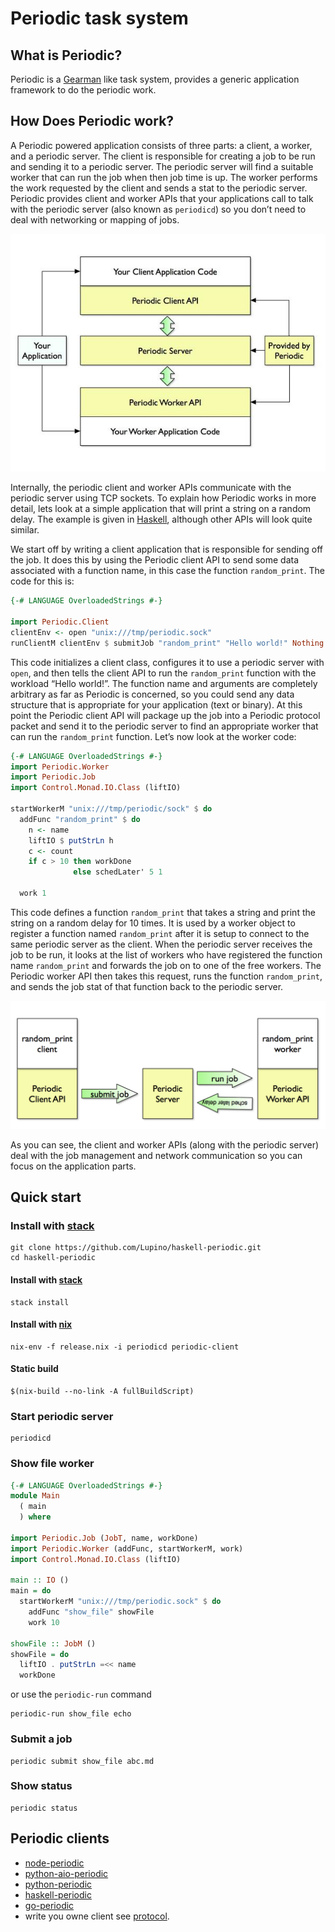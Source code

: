 Periodic task system
====================

What is Periodic?
-----------------

Periodic is a [Gearman](http://gearman.org) like task system,
provides a generic application framework to do the periodic work.

How Does Periodic work?
-----------------------
A Periodic powered application consists of three parts: a client, a worker, and a periodic server.
The client is responsible for creating a job to be run and sending it to a periodic server.
The periodic server will find a suitable worker that can run the job when then job time is up.
The worker performs the work requested by the client and sends a stat to the periodic server.
Periodic provides client and worker APIs that your applications call to talk with the periodic server (also known as `periodicd`) so you don’t need to deal with networking or mapping of jobs.

![Periodic](https://raw.githubusercontent.com/Lupino/periodic/master/resources/periodic.jpg)

Internally, the periodic client and worker APIs communicate with the periodic server using TCP sockets.
To explain how Periodic works in more detail, lets look at a simple application that will print a string on a random delay.
The example is given in [Haskell](https://www.haskell.org), although other APIs will look quite similar.


We start off by writing a client application that is responsible for sending off the job.
It does this by using the Periodic client API to send some data associated with a function name, in this case the function `random_print`. The code for this is:

```haskell
{-# LANGUAGE OverloadedStrings #-}

import Periodic.Client
clientEnv <- open "unix:///tmp/periodic.sock"
runClientM clientEnv $ submitJob "random_print" "Hello world!" Nothing Nothing
```

This code initializes a client class, configures it to use a periodic server with `open`,
and then tells the client API to run the `random_print` function with the workload “Hello world!”.
The function name and arguments are completely arbitrary as far as Periodic is concerned,
so you could send any data structure that is appropriate for your application (text or binary).
At this point the Periodic client API will package up the job into a Periodic protocol packet
and send it to the periodic server to find an appropriate worker that can run the `random_print` function.
Let’s now look at the worker code:

```haskell
{-# LANGUAGE OverloadedStrings #-}
import Periodic.Worker
import Periodic.Job
import Control.Monad.IO.Class (liftIO)

startWorkerM "unix:///tmp/periodic/sock" $ do
  addFunc "random_print" $ do
    n <- name
    liftIO $ putStrLn h
    c <- count
    if c > 10 then workDone
              else schedLater' 5 1

  work 1
```

This code defines a function `random_print` that takes a string and print the string on a random delay for 10 times.
It is used by a worker object to register a function named `random_print`
after it is setup to connect to the same periodic server as the client.
When the periodic server receives the job to be run,
it looks at the list of workers who have registered the function name `random_print`
and forwards the job on to one of the free workers.
The Periodic worker API then takes this request,
runs the function `random_print`, and sends the job stat of that function back to the periodic server.

![Random print](https://raw.githubusercontent.com/Lupino/periodic/master/resources/random_print.png)

As you can see, the client and worker APIs (along with the periodic server) deal with the job management and network communication so you can focus on the application parts.


Quick start
----------

### Install with [stack](http://haskellstack.org/)

    git clone https://github.com/Lupino/haskell-periodic.git
    cd haskell-periodic

#### Install with [stack](http://haskellstack.org/)

    stack install

#### Install with [nix](https://nixos.org/nix/)

    nix-env -f release.nix -i periodicd periodic-client

#### Static build

    $(nix-build --no-link -A fullBuildScript)

### Start periodic server

    periodicd

### Show file worker

```haskell
{-# LANGUAGE OverloadedStrings #-}
module Main
  ( main
  ) where

import Periodic.Job (JobT, name, workDone)
import Periodic.Worker (addFunc, startWorkerM, work)
import Control.Monad.IO.Class (liftIO)

main :: IO ()
main = do
  startWorkerM "unix:///tmp/periodic.sock" $ do
    addFunc "show_file" showFile
    work 10

showFile :: JobM ()
showFile = do
  liftIO . putStrLn =<< name
  workDone
```

or use the `periodic-run` command

    periodic-run show_file echo

### Submit a job

    periodic submit show_file abc.md

### Show status

    periodic status


Periodic clients
----------------

* [node-periodic](https://github.com/Lupino/node-periodic)
* [python-aio-periodic](https://github.com/Lupino/python-aio-periodic)
* [python-periodic](https://github.com/Lupino/python-periodic)
* [haskell-periodic](https://github.com/Lupino/haskell-periodic/tree/master/periodic-client)
* [go-periodic](https://github.com/Lupino/go-periodic)
* write you owne client see [protocol](https://github.com/Lupino/haskell-periodic/blob/master/resources/protocol.txt).
